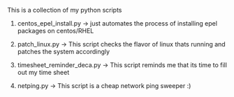 This is a collection of my python scripts

1. centos_epel_install.py -> just automates the process of installing epel
   packages on centos/RHEL

2. patch_linux.py -> This script checks the flavor of linux thats running and
   patches the system accordingly

3. timesheet_reminder_deca.py ->  This script reminds me that its time to fill
   out my time sheet

4. netping.py -> This script is a cheap network ping sweeper :)
